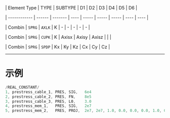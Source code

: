| Element Type | TYPE   | SUBTYPE | D1   | D2    | D3    | D4    | D5   | D6   |

| ------------ | ------ | ------- | ---- | ----- | ----- | ----- | ---- | ---- |

| Combin       | `SPRG` | `AXLK`  | K    | -     | -     | -     | -    | -    |

| Combin       | `SPRG` | `CUPK`  | K    | Axisx | Axisy | Axisz |      |      |

| Combin       | `SPRG` | `SPDP`  | Kx   | Ky    | Kz    | Cx    | Cy   | Cz   |



---

# 示例

```c
/REAL_CONSTANT/
1, prestress_cable_1, PRES, SIG,   6e4
2, prestress_cable_2, PRES, FN,    8e5
3, prestress_cable_3, PRES, L0,    3.0
4, prestress_mem_1,   PRES, SIG,   2e7
5, prestress_mem_2,   PRES, PROJ,  2e7, 2e7, 1.0, 0.0, 0.0, 0.0, 1.0, 0.0 
```